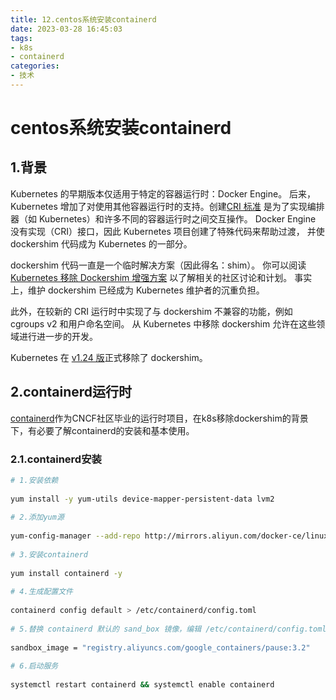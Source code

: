 ```yaml
---
title: 12.centos系统安装containerd
date: 2023-03-28 16:45:03
tags:
- k8s
- containerd
categories:
- 技术
---
```


# centos系统安装containerd

## 1.背景

Kubernetes 的早期版本仅适用于特定的容器运行时：Docker Engine。 后来，Kubernetes 增加了对使用其他容器运行时的支持。创建[CRI 标准](https://kubernetes.io/blog/2016/12/container-runtime-interface-cri-in-kubernetes/) 是为了实现编排器（如 Kubernetes）和许多不同的容器运行时之间交互操作。 Docker Engine 没有实现（CRI）接口，因此 Kubernetes 项目创建了特殊代码来帮助过渡， 并使 dockershim 代码成为 Kubernetes 的一部分。

dockershim 代码一直是一个临时解决方案（因此得名：shim）。 你可以阅读 [Kubernetes 移除 Dockershim 增强方案](https://github.com/kubernetes/enhancements/tree/master/keps/sig-node/2221-remove-dockershim) 以了解相关的社区讨论和计划。 事实上，维护 dockershim 已经成为 Kubernetes 维护者的沉重负担。

此外，在较新的 CRI 运行时中实现了与 dockershim 不兼容的功能，例如 cgroups v2 和用户命名空间。 从 Kubernetes 中移除 dockershim 允许在这些领域进行进一步的开发。

Kubernetes 在 [v1.24 版](https://kubernetes.io/releases/#release-v1-24)正式移除了 dockershim。

<!--more-->

## 2.containerd运行时

[containerd](https://github.com/containerd/containerd)作为CNCF社区毕业的运行时项目，在k8s移除dockershim的背景下，有必要了解containerd的安装和基本使用。

### 2.1.containerd安装

```bash
# 1.安装依赖
 
yum install -y yum-utils device-mapper-persistent-data lvm2
 
# 2.添加yum源
 
yum-config-manager --add-repo http://mirrors.aliyun.com/docker-ce/linux/centos/docker-ce.repo
 
# 3.安装containerd
 
yum install containerd -y
 
# 4.生成配置文件
 
containerd config default > /etc/containerd/config.toml
 
# 5.替换 containerd 默认的 sand_box 镜像，编辑 /etc/containerd/config.toml
 
sandbox_image = "registry.aliyuncs.com/google_containers/pause:3.2"
 
# 6.启动服务
 
systemctl restart containerd && systemctl enable containerd
```

